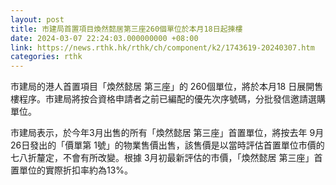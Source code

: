 ```yaml
---
layout: post
title: 市建局首置項目煥然懿居第三座260個單位於本月18日起揀樓
date: 2024-03-07 22:24:03.000000000 +08:00
link: https://news.rthk.hk/rthk/ch/component/k2/1743619-20240307.htm
categories: rthk
---
```


市建局的港人首置項目「煥然懿居 第三座」的 260個單位，將於本月18 日展開售樓程序。市建局將按合資格申請者之前已編配的優先次序號碼，分批發信邀請選購單位。

市建局表示，於今年3月出售的所有「煥然懿居 第三座」首置單位，將按去年 9月26日發出的「價單第 1號」的物業售價出售，該售價是以當時評估首置單位市價的七八折釐定，不會有所改變。根據 3月初最新評估的市價，「煥然懿居 第三座」首置單位的實際折扣率約為13%。
